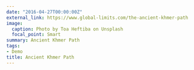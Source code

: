 ```yaml
---
date: "2016-04-27T00:00:00Z"
external_link: https://www.global-limits.com/the-ancient-khmer-path
image:
  caption: Photo by Toa Heftiba on Unsplash
  focal_point: Smart
summary: Ancient Khmer Path
tags:
- Demo
title: Ancient Khmer Path
---
```


